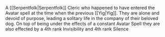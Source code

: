 A [[Serpentfolk|Serpentfolk]] Cleric who happened to have entered the Avatar spell at the time when the previous [[Yig|Yig]]. They are alone and devoid of purpose, leading a solitary life in the company of their beloved dog. On top of being under the effects of a constant Avatar Spell they are also effected by a 4th rank Invisibility and 4th rank Silence